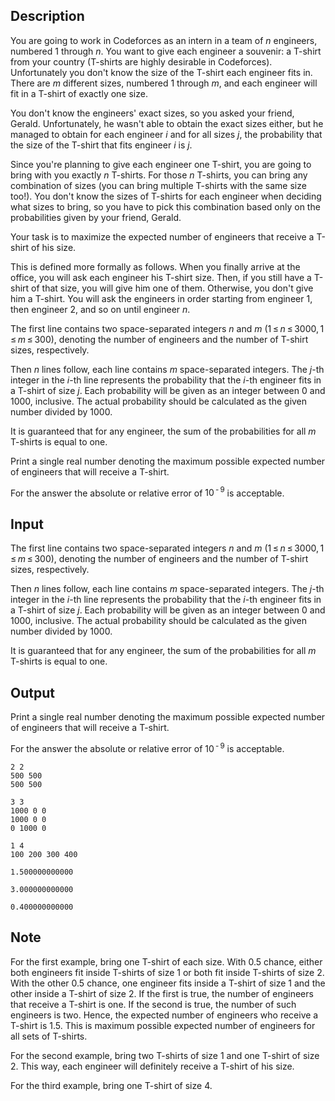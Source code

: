 ## Description

<div><p>You are going to work in Codeforces as an intern in a team of <span class="tex-span"><i>n</i></span> engineers, numbered <span class="tex-span">1</span> through <span class="tex-span"><i>n</i></span>. You want to give each engineer a souvenir: a T-shirt from your country (T-shirts are highly desirable in Codeforces). Unfortunately you don't know the size of the T-shirt each engineer fits in. There are <span class="tex-span"><i>m</i></span> different sizes, numbered <span class="tex-span">1</span> through <span class="tex-span"><i>m</i></span>, and each engineer will fit in a T-shirt of exactly one size.</p><p>You don't know the engineers' exact sizes, so you asked your friend, Gerald. Unfortunately, he wasn't able to obtain the exact sizes either, but he managed to obtain for each engineer <span class="tex-span"><i>i</i></span> and for all sizes <span class="tex-span"><i>j</i></span>, the probability that the size of the T-shirt that fits engineer <span class="tex-span"><i>i</i></span> is <span class="tex-span"><i>j</i></span>.</p><p>Since you're planning to give each engineer one T-shirt, you are going to bring with you exactly <span class="tex-span"><i>n</i></span> T-shirts. For those <span class="tex-span"><i>n</i></span> T-shirts, you can bring any combination of sizes (you can bring multiple T-shirts with the same size too!). You don't know the sizes of T-shirts for each engineer when deciding what sizes to bring, so you have to pick this combination based only on the probabilities given by your friend, Gerald. </p><p>Your task is to maximize the expected number of engineers that receive a T-shirt of his size. </p><p>This is defined more formally as follows. When you finally arrive at the office, you will ask each engineer his T-shirt size. Then, if you still have a T-shirt of that size, you will give him one of them. Otherwise, you don't give him a T-shirt. You will ask the engineers in order starting from engineer <span class="tex-span">1</span>, then engineer <span class="tex-span">2</span>, and so on until engineer <span class="tex-span"><i>n</i></span>.</p></div><div class="input-specification"><p>The first line contains two space-separated integers <span class="tex-span"><i>n</i></span> and <span class="tex-span"><i>m</i></span> <span class="tex-span">(1 ≤ <i>n</i> ≤ 3000, 1 ≤ <i>m</i> ≤ 300)</span>, denoting the number of engineers and the number of T-shirt sizes, respectively.</p><p>Then <span class="tex-span"><i>n</i></span> lines follow, each line contains <span class="tex-span"><i>m</i></span> space-separated integers. The <span class="tex-span"><i>j</i></span>-th integer in the <span class="tex-span"><i>i</i></span>-th line represents the probability that the <span class="tex-span"><i>i</i></span>-th engineer fits in a T-shirt of size <span class="tex-span"><i>j</i></span>. Each probability will be given as an integer between <span class="tex-span">0</span> and <span class="tex-span">1000</span>, inclusive. The actual probability should be calculated as the given number divided by <span class="tex-span">1000</span>. </p><p>It is guaranteed that for any engineer, the sum of the probabilities for all <span class="tex-span"><i>m</i></span> T-shirts is equal to one.</p></div><div class="output-specification"><p>Print a single real number denoting the maximum possible expected number of engineers that will receive a T-shirt.</p><p>For the answer the absolute or relative error of <span class="tex-span">10<sup class="upper-index"> - 9</sup></span> is acceptable.</p></div>

## Input

<p>The first line contains two space-separated integers <span class="tex-span"><i>n</i></span> and <span class="tex-span"><i>m</i></span> <span class="tex-span">(1 ≤ <i>n</i> ≤ 3000, 1 ≤ <i>m</i> ≤ 300)</span>, denoting the number of engineers and the number of T-shirt sizes, respectively.</p><p>Then <span class="tex-span"><i>n</i></span> lines follow, each line contains <span class="tex-span"><i>m</i></span> space-separated integers. The <span class="tex-span"><i>j</i></span>-th integer in the <span class="tex-span"><i>i</i></span>-th line represents the probability that the <span class="tex-span"><i>i</i></span>-th engineer fits in a T-shirt of size <span class="tex-span"><i>j</i></span>. Each probability will be given as an integer between <span class="tex-span">0</span> and <span class="tex-span">1000</span>, inclusive. The actual probability should be calculated as the given number divided by <span class="tex-span">1000</span>. </p><p>It is guaranteed that for any engineer, the sum of the probabilities for all <span class="tex-span"><i>m</i></span> T-shirts is equal to one.</p>

## Output

<p>Print a single real number denoting the maximum possible expected number of engineers that will receive a T-shirt.</p><p>For the answer the absolute or relative error of <span class="tex-span">10<sup class="upper-index"> - 9</sup></span> is acceptable.</p>





```input1
2 2
500 500
500 500

```




```input2
3 3
1000 0 0
1000 0 0
0 1000 0

```




```input3
1 4
100 200 300 400

```




```output1
1.500000000000

```




```output2
3.000000000000

```




```output3
0.400000000000

```



## Note

<p>For the first example, bring one T-shirt of each size. With <span class="tex-span">0.5</span> chance, either both engineers fit inside T-shirts of size <span class="tex-span">1</span> or both fit inside T-shirts of size <span class="tex-span">2</span>. With the other <span class="tex-span">0.5</span> chance, one engineer fits inside a T-shirt of size <span class="tex-span">1</span> and the other inside a T-shirt of size <span class="tex-span">2</span>. If the first is true, the number of engineers that receive a T-shirt is one. If the second is true, the number of such engineers is two. Hence, the expected number of engineers who receive a T-shirt is <span class="tex-span">1.5</span>. This is maximum possible expected number of engineers for all sets of T-shirts. </p><p>For the second example, bring two T-shirts of size <span class="tex-span">1</span> and one T-shirt of size <span class="tex-span">2</span>. This way, each engineer will definitely receive a T-shirt of his size.</p><p>For the third example, bring one T-shirt of size <span class="tex-span">4</span>.</p>
